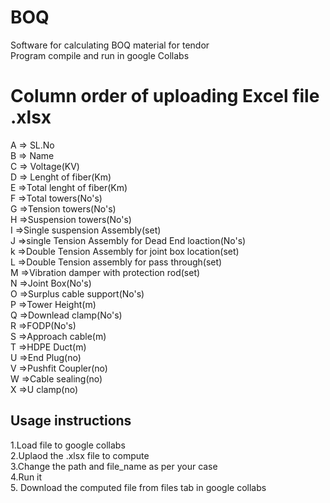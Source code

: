 # BOQ
Software for calculating BOQ material for tendor<br/>
Program compile and run in google Collabs<br/>
# Column order of uploading Excel file .xlsx
A => SL.No<br/>
B => Name<br/>
C => Voltage(KV)<br/>
D => Lenght of fiber(Km)<br/>
E =>Total lenght of fiber(Km)<br/>
F =>Total towers(No's)<br/>
G =>Tension towers(No's)<br/>
H =>Suspension towers(No's)<br/>
I =>Single suspension Assembly(set)<br/>
J =>single Tension Assembly for Dead End loaction(No's)<br/>
k =>Double Tension Assembly for joint box location(set)<br/>
L =>Double Tension assembly for pass through(set)<br/>
M =>Vibration damper with protection rod(set)<br/>
N =>Joint Box(No's)<br/>
O =>Surplus cable support(No's)<br/>
P =>Tower Height(m)<br/>
Q =>Downlead clamp(No's)<br/>
R =>FODP(No's)<br/>
S =>Approach cable(m)<br/>
T =>HDPE Duct(m)<br/>
U =>End Plug(no)<br/>
V =>Pushfit Coupler(no)<br/>
W =>Cable sealing(no)<br/>
X =>U clamp(no)<br/>
## Usage instructions
1.Load file to google collabs<br/>
2.Uplaod the .xlsx file to compute<br/>
3.Change the path and file_name as per your case<br/>
4.Run it<br/>
5. Download the computed file from files tab in google collabs<br/>




